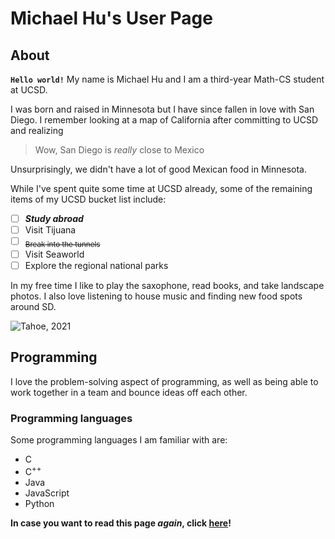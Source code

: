 # Michael Hu's User Page

## About
**`Hello world!`** My name is Michael Hu and I am a third-year Math-CS student at UCSD.

I was born and raised in Minnesota but I have since fallen in love with San Diego. I remember looking at a map of California after committing to UCSD and realizing
> Wow, San Diego is *really* close to Mexico

Unsurprisingly, we didn't have a lot of good Mexican food in Minnesota.

While I've spent quite some time at UCSD already, some of the remaining items of my UCSD bucket list include:
- [ ] ***Study abroad***
- [ ] Visit Tijuana
- [ ] <sub>~~Break into the tunnels~~</sub>
- [ ] Visit Seaworld
- [ ] Explore the regional national parks

In my free time I like to play the saxophone, read books, and take landscape photos. I also love listening to house music and finding new food spots around SD.

![Tahoe, 2021](tahoe.jpg)

## Programming
I love the problem-solving aspect of programming, as well as being able to work together in a team and bounce ideas off each other.

### Programming languages
Some programming languages I am familiar with are:
- C
- C<sup>++</sup>
- Java
- JavaScript
- Python


**In case you want to read this page _again_, click [here](https://github.com/dr-donut/CSE110Lab1/blob/vs-add-read-me/index.md)!**